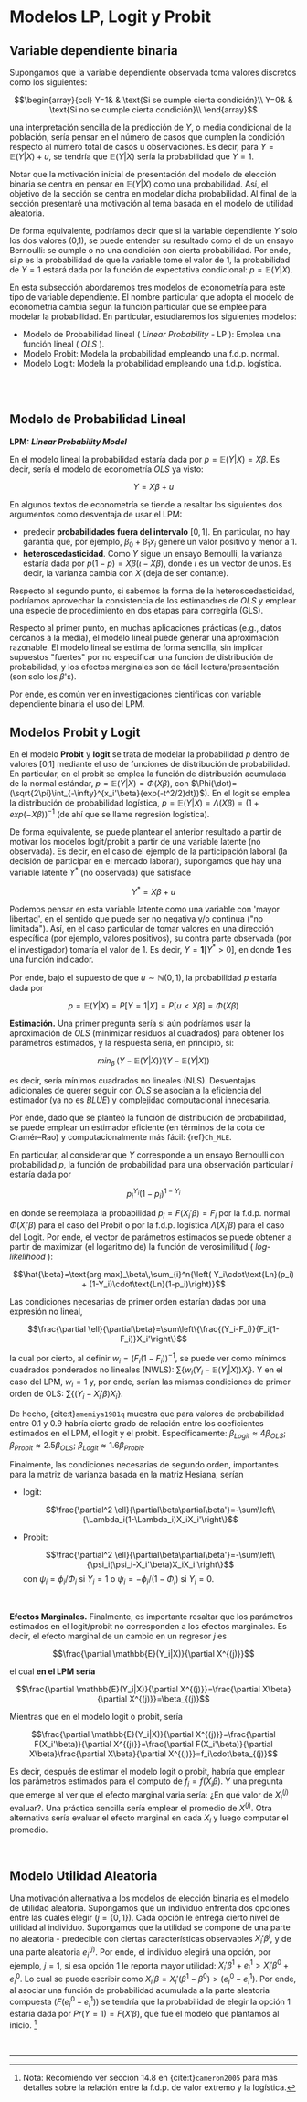 # Modelos LP, Logit y Probit

## Variable dependiente binaria

Supongamos que la variable dependiente observada toma valores discretos como los siguientes:

$$\begin{array}{ccl}
Y=1& & \text{Si se cumple cierta condición}\\ 
Y=0& & \text{Si no se cumple cierta condición}\\ 
\end{array}$$

una interpretación sencilla de la predicción de $Y$, o media condicional de la población, sería pensar en el número de casos que cumplen la condición respecto al número total de casos u observaciones. Es decir, para $Y=\mathbb{E}(Y|X)+u$, se tendría que $\mathbb{E}(Y|X)$ sería la probabilidad que $Y=1$. 

Notar que la motivación inicial de presentación del modelo de elección binaria se centra en pensar en $\mathbb{E}(Y|X)$ como una probabilidad. Así, el objetivo de la sección se centra en modelar dicha probabilidad. Al final de la sección presentaré una motivación al tema basada en el modelo de utilidad aleatoria. 

De forma equivalente, podríamos decir que si la variable dependiente $Y$ solo los dos valores (0,1), se puede entender su resultado como el de un ensayo Bernoulli: se cumple o no una condición con cierta probabilidad. Por ende, si $p$ es la probabilidad de que la variable tome el valor de 1, la probabilidad de $Y=1$ estará dada por la función de expectativa condicional: $p=\mathbb{E}(Y|X)$.

En esta subsección abordaremos tres modelos de econometría para este tipo de variable dependiente. El nombre particular que adopta el modelo de econometría cambia según la función particular que se emplee para modelar la probabilidad. En particular, estudiaremos los siguientes modelos: 

* Modelo de Probabilidad lineal ( _Linear Probability_ - LP ): Emplea una función lineal ( _OLS_ ).  
* Modelo Probit: Modela la probabilidad empleando una f.d.p. normal.
* Modelo Logit: Modela la probabilidad empleando una f.d.p. logística.

</br></br>

## Modelo de Probabilidad Lineal

**LPM: _Linear Probability Model_**

En el modelo lineal la probabilidad estaría dada por $p=\mathbb{E}(Y|X)=X\beta$. Es decir, sería el modelo de econometría _OLS_ ya visto:

$$Y=X\beta + u$$

En algunos textos de econometría se tiende a resaltar los siguientes dos argumentos como desventaja de usar el LPM:
- predecir **probabilidades fuera del intervalo** $[0,1]$. En particular, no hay garantía que, por ejemplo, $\hat{\beta}_0+\hat{\beta}_1x_i$ genere un valor positivo y menor a 1.
- **heteroscedasticidad**. Como $Y$ sigue un ensayo Bernoulli, la varianza estaría dada por $p(1-p)=X\beta(\iota-X\beta)$, donde $\iota$ es un vector de unos. Es decir, la varianza cambia con $X$ (deja de ser contante).

Respecto al segundo punto, si sabemos la forma de la heteroscedasticidad, podríamos aprovechar la consistencia de los estimaodres de _OLS_ y emplear una especie de procedimiento en dos etapas para corregirla (GLS). 

Respecto al primer punto, en muchas aplicaciones prácticas (e.g., datos cercanos a la media), el modelo lineal puede generar una aproximación razonable. El modelo lineal se estima de forma sencilla, sin implicar supuestos "fuertes" por no especificar una función de distribución de probabilidad, y los efectos marginales son de fácil lectura/presentación (son solo los $\beta$'s). 

Por ende, es común ver en investigaciones cientificas con variable dependiente binaria el uso del LPM.

## Modelos Probit y Logit

En el modelo **Probit** y **logit** se trata de modelar la probabilidad $p$ dentro de valores [0,1] mediante el uso de funciones de distribución de probabilidad. En particular, en el probit se emplea la función de distribución acumulada de la normal estándar, $p=\mathbb{E}(Y|X)=\Phi(X\beta)$, con $\Phi(\dot)=(\sqrt{2\pi}\int_{-\infty}^{x_i'\beta}{exp(-t^2/2)dt})$). En el logit se emplea la distribución de probabilidad logística, $p=\mathbb{E}(Y|X)=\Lambda(X\beta)=(1+exp(-X\beta))^{-1}$ (de ahí que se llame regresión logística).

De forma equivalente, se puede plantear el anterior resultado a partir de motivar los modelos logit/probit a partir de una variable latente (no observada). Es decir, en el caso del ejemplo de la participación laboral (la decisión de participar en el mercado laborar), supongamos que hay una variable latente $Y^{*}$ (no observada) que satisface

$$Y^*=X\beta+u$$

Podemos pensar en esta variable latente como una variable con 'mayor libertad', en el sentido que puede ser no negativa y/o continua ("no limitada"). Así, en el caso particular de tomar valores en una dirección específica (por ejemplo, valores positivos), su contra parte observada (por el investigador) tomaría el valor de 1. Es decir, $Y=\mathbf{1}[Y^*>0]$, en donde $\mathbf{1}$ es una función indicador. 

Por ende, bajo el supuesto de que $u\sim\mathbb{N}(0,1)$, la probabilidad $p$ estaría dada por

$$p=\mathbb{E}(Y|X)=P[Y=1|X]=P[u<X\beta]=\Phi(X\beta)$$   

**Estimación.** Una primer pregunta sería si aún podríamos usar la aproximación de _OLS_ (minimizar residuos al cuadrados) para obtener los parámetros estimados, y la respuesta sería, en principio, sí:

$$min_\beta\,(Y-\mathbb{E}(Y|X))'(Y-\mathbb{E}(Y|X))$$

es decir, sería mínimos cuadrados no lineales (NLS). Desventajas adicionales de querer seguir con _OLS_ se asocian a la eficiencia del estimador (ya no es _BLUE_) y complejidad computacional innecesaria.

Por ende, dado que se planteó la función de distribución de probabilidad, se puede emplear un estimador eficiente (en términos de la cota de Cramér–Rao) y computacionalmente más fácil: {ref}`Ch_MLE`.

En particular, al considerar que $Y$ corresponde a un ensayo Bernoulli con probabilidad $p$, la función de probabilidad para una observación particular $i$ estaría dada por

$$p_i^{Y_i}(1-p_i)^{1-Y_i}$$

en donde se reemplaza la probabilidad $p_i=F(X_i'\beta)=F_i$ por la f.d.p. normal $\Phi(X_i'\beta)$ para el caso del Probit o por la f.d.p. logística $\Lambda(X_i'\beta)$ para el caso del Logit. Por ende, el vector de parámetros estimados se puede obtener a partir de maximizar (el logaritmo de) la función de verosimilitud ( _log-likelihood_ ):

$$\hat{\beta}=\text{arg max}_\beta\,\sum_{i}^n{\left( Y_i\cdot\text{Ln}(p_i) + (1-Y_i)\cdot\text{Ln}(1-p_i)\right)}$$

Las condiciones necesarias de primer orden estarían dadas por una expresión no lineal,

$$\frac{\partial \ell}{\partial\beta}=\sum\left\{\frac{(Y_i-F_i)}{F_i(1-F_i)}X_i'\right\}$$

la cual por cierto, al definir $w_i=(F_i(1-F_i))^{-1}$, se puede ver como mínimos cuadrados ponderados no lineales (NWLS): $\sum\left\{w_i(Y_i-\mathbb{E}(Y_i|X))X_i\right\}$. Y en el caso del LPM, $w_i=1$ y, por ende, serían las mismas condiciones de primer orden de OLS: $\sum\left\{(Y_i-X_i'\beta)X_i\right\}$. 

De hecho, {cite:t}`amemiya1981q` muestra que para valores de probabilidad entre 0.1 y 0.9 habría cierto grado de relación entre los coeficientes estimados en el LPM, el logit y el probit. Específicamente: $\beta_{Logit}\approx4\beta_{OLS}$; $\beta_{Probit}\approx 2.5\beta_{OLS}$; $\beta_{Logit}\approx1.6\beta_{Probit}$.

Finalmente, las condiciones necesarias de segundo orden, importantes para la matriz de varianza basada en la matriz Hesiana, serían

- logit:

  $$\frac{\partial^2 \ell}{\partial\beta\partial\beta'}=-\sum\left\{\Lambda_i(1-\Lambda_i)X_iX_i'\right\}$$

- Probit: 
  
  $$\frac{\partial^2 \ell}{\partial\beta\partial\beta'}=-\sum\left\{\psi_i(\psi_i-X_i'\beta)X_iX_i'\right\}$$
  con $\psi_i=\phi_i/\Phi_i$ si $Y_i=1$ o $\psi_i=-\phi_i/(1-\Phi_i)$ si $Y_i=0$.

</br>

**Efectos Marginales.** Finalmente, es importante resaltar que los parámetros estimados en el logit/probit no corresponden a los efectos marginales. Es decir, el efecto marginal de un cambio en un regresor $j$ es

$$\frac{\partial \mathbb{E}(Y_i|X)}{\partial X^{(j)}}$$

el cual **en el LPM sería** 

$$\frac{\partial \mathbb{E}(Y_i|X)}{\partial X^{(j)}}=\frac{\partial X\beta}{\partial X^{(j)}}=\beta_{(j)}$$

Mientras que en el modelo logit o probit, sería 

$$\frac{\partial \mathbb{E}(Y_i|X)}{\partial X^{(j)}}=\frac{\partial F(X_i'\beta)}{\partial X^{(j)}}=\frac{\partial F(X_i'\beta)}{\partial X\beta}\frac{\partial X\beta}{\partial X^{(j)}}=f_i\cdot\beta_{(j)}$$

Es decir, después de estimar el modelo logit o probit, habría que emplear los parámetros estimados para el computo de $f_i=f(X_i\beta)$. Y una pregunta que emerge al ver que el efecto marginal varia sería: ¿En qué valor de $X_i^{(j)}$ evaluar?. Una práctica sencilla sería emplear el promedio de $X^{(j)}$. Otra alternativa sería evaluar el efecto marginal en cada $X_i$ y luego computar el promedio.


</br>

## Modelo Utilidad Aleatoria

Una motivación alternativa a los modelos de elección binaria es el modelo de utilidad aleatoria. Supongamos que un individuo enfrenta dos opciones entre las cuales elegir ($j=\{0,1\}$). Cada opción le entrega cierto nivel de utilidad al individuo. Supongamos que la utilidad se compone de una parte no aleatoria - predecible con ciertas características observables $X_i'\beta^{j}$, y de una parte aleatoria $e_i^{(j)}$. Por ende, el individuo elegirá una opción, por ejemplo, $j=1$, si esa opción 1 le reporta mayor utilidad: $X_i'\beta^{1}+e_i^{1}>X_i'\beta^{0}+e_i^{0}$. Lo cual se puede escribir como $X_i'\beta=X_i'(\beta^{1}-\beta^{0})>(e_i^{0}-e_i^{1})$. Por ende, al asociar una función de probabilidad acumulada a la parte aleatoria compuesta ($F(e_i^{0}-e_i^{1})$) se tendría que la probabilidad de elegir la opción 1 estaría dada por $Pr(Y=1)=F(X'\beta)$, que fue el modelo que plantamos al inicio. [^Footnote:CT148]


[^Footnote:CT148]: Nota: Recomiendo ver sección 14.8 en {cite:t}`cameron2005` para más detalles sobre la relación entre la f.d.p. de valor extremo y la logística.

</br>
<hr>
